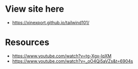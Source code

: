 # View site here
- https://xinexport.github.io/tailwind101/

# Resources
- https://www.youtube.com/watch?v=tg-Xgx-lqXM
- https://www.youtube.com/watch?v=_oO4Qi5aVZs&t=6904s
